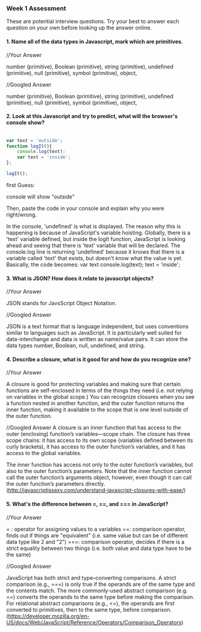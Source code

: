 ### Week 1 Assessment

These are potential interview questions. Try your best to answer each question on your own before looking up the answer online.

#### 1. Name all of the data types in Javascript, mark which are primitives.

  //Your Answer

  number (primitive), Boolean (primitive), string (primitive), undefined (primitive), null (primitive), symbol (primitive), object,

  //Googled Answer

  number (primitive), Boolean (primitive), string (primitive), undefined (primitive), null (primitive), symbol (primitive), object,

#### 2. Look at this Javascript and try to predict, what will the browser's console show?

``` javascript

var text = 'outside';
function logIt(){
    console.log(text);
    var text = 'inside';
};

logIt();

```

first Guess:

console will show "outside"

Then, paste the code in your console and explain why you were right/wrong.

In the console, 'undefined' is what is displayed. The reason why this is happening is because of JavaScript's variable hoisting. Globally, there is a 'text' variable defined, but inside the logIt function, JavaScript is looking ahead and seeing that there is 'text' variable that will be declared. The console.log line is returning 'undefined' because it knows that there is a variable called 'text' that exists, but doesn't know what the value is yet. Basically, the code becomes:
var text
console.log(text);
text = 'inside';

#### 3. What is JSON? How does it relate to javascript objects?

  //Your Answer

JSON stands for JavsScript Object Notation.

  //Googled Answer

JSON is a text format that is language independent, but uses conventions similar to languages such as JavaScript. It is particularly well suited for data-interchange and data is written as name/value pairs. It can store the data types number, Boolean, null, undefined, and string.

#### 4. Describe a closure, what is it good for and how do you recognize one?

  //Your Answer

  A closure is good for protecting variables and making sure that certain functions are self-enclosed in terms of the things they need (i.e. not relying on variables in the global scope.) You can recognize closures when you see a function nested in another function, and the outer function returns the inner function, making it available to the scope that is one level outside of the outer function.

  //Googled Answer
  A closure is an inner function that has access to the outer (enclosing) function’s variables—scope chain. The closure has three scope chains: it has access to its own scope (variables defined between its curly brackets), it has access to the outer function’s variables, and it has access to the global variables.

  The inner function has access not only to the outer function’s variables, but also to the outer function’s parameters. Note that the inner function cannot call the outer function’s arguments object, however, even though it can call the outer function’s parameters directly. (http://javascriptissexy.com/understand-javascript-closures-with-ease/)

#### 5. What's the difference between =, ==, and === in JavaScript?

  //Your Answer

  = : operator for assigning values to a variables
  ==: comparison operator, finds out if things are "equivalent" (i.e. same value but can be of different data type like 2 and "2")
  ===: comparison operator, decides if there is a strict equality between two things (i.e. both value and data type have to be the same)

  //Googled Answer

  JavaScript has both strict and type–converting comparisons. A strict comparison (e.g., ===) is only true if the operands are of the same type and the contents match. The more commonly-used abstract comparison (e.g. ==) converts the operands to the same type before making the comparison. For relational abstract comparisons (e.g., <=), the operands are first converted to primitives, then to the same type, before comparison. (https://developer.mozilla.org/en-US/docs/Web/JavaScript/Reference/Operators/Comparison_Operators)
